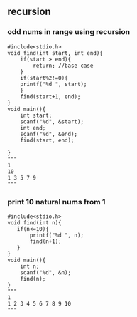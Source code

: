 ## recursion 

### odd nums in range using recursion
``` 
#include<stdio.h>
void find(int start, int end){
    if(start > end){
        return; //base case
    }
    if(start%2!=0){
    printf("%d ", start);
    }
    find(start+1, end);
}
void main(){
    int start;
    scanf("%d", &start);
    int end;
    scanf("%d", &end);
    find(start, end);
    
}
"""
1
10
1 3 5 7 9
"""
```

### print 10 natural nums from 1
```
#include<stdio.h>
void find(int n){
   if(n<=10){
       printf("%d ", n);
       find(n+1);
   }
}
void main(){
    int n;
    scanf("%d", &n);
    find(n);
}
"""
1
1 2 3 4 5 6 7 8 9 10
"""
```
